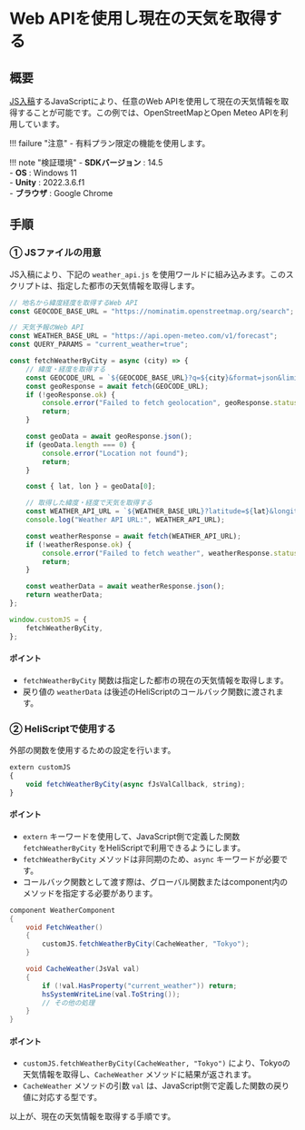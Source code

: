 # Web APIを使用し現在の天気を取得する

## 概要

[JS入稿](../WorldMakingGuide/JsUpload.md)するJavaScriptにより、任意のWeb APIを使用して現在の天気情報を取得することが可能です。この例では、OpenStreetMapとOpen Meteo APIを利用しています。

!!! failure "注意"
    - 有料プラン限定の機能を使用します。<br>

!!! note "検証環境"
    - **SDKバージョン** : 14.5<br>
    - **OS** : Windows 11<br>
    - **Unity** : 2022.3.6.f1<br>
    - **ブラウザ** : Google Chrome

## 手順  

### ① JSファイルの用意

JS入稿により、下記の `weather_api.js` を使用ワールドに組み込みます。このスクリプトは、指定した都市の天気情報を取得します。

```javascript
// 地名から緯度経度を取得するWeb API
const GEOCODE_BASE_URL = "https://nominatim.openstreetmap.org/search";

// 天気予報のWeb API
const WEATHER_BASE_URL = "https://api.open-meteo.com/v1/forecast";
const QUERY_PARAMS = "current_weather=true";

const fetchWeatherByCity = async (city) => {
    // 緯度・経度を取得する
    const GEOCODE_URL = `${GEOCODE_BASE_URL}?q=${city}&format=json&limit=1`;
    const geoResponse = await fetch(GEOCODE_URL);
    if (!geoResponse.ok) {
        console.error("Failed to fetch geolocation", geoResponse.status);
        return;
    }

    const geoData = await geoResponse.json();
    if (geoData.length === 0) {
        console.error("Location not found");
        return;
    }

    const { lat, lon } = geoData[0];

    // 取得した緯度・経度で天気を取得する
    const WEATHER_API_URL = `${WEATHER_BASE_URL}?latitude=${lat}&longitude=${lon}&${QUERY_PARAMS}`;
    console.log("Weather API URL:", WEATHER_API_URL);

    const weatherResponse = await fetch(WEATHER_API_URL);
    if (!weatherResponse.ok) {
        console.error("Failed to fetch weather", weatherResponse.status);
        return;
    }

    const weatherData = await weatherResponse.json();
    return weatherData;
};

window.customJS = {
    fetchWeatherByCity,
};
```

#### ポイント

- `fetchWeatherByCity` 関数は指定した都市の現在の天気情報を取得します。
- 戻り値の `weatherData` は後述のHeliScriptのコールバック関数に渡されます。

### ② HeliScriptで使用する

外部の関数を使用するための設定を行います。

```javascript
extern customJS
{
    void fetchWeatherByCity(async fJsValCallback, string);
}
```

#### ポイント

- `extern` キーワードを使用して、JavaScript側で定義した関数 `fetchWeatherByCity` をHeliScriptで利用できるようにします。
- `fetchWeatherByCity` メソッドは非同期のため、`async` キーワードが必要です。
- コールバック関数として渡す際は、グローバル関数またはcomponent内のメソッドを指定する必要があります。

```c#
component WeatherComponent
{
    void FetchWeather()
    {
        customJS.fetchWeatherByCity(CacheWeather, "Tokyo");
    }

    void CacheWeather(JsVal val)
    {
        if (!val.HasProperty("current_weather")) return;
        hsSystemWriteLine(val.ToString());
        // その他の処理
    }
}
```

#### ポイント

- `customJS.fetchWeatherByCity(CacheWeather, "Tokyo")` により、Tokyoの天気情報を取得し、`CacheWeather` メソッドに結果が返されます。
- `CacheWeather` メソッドの引数 `val` は、JavaScript側で定義した関数の戻り値に対応する型です。

以上が、現在の天気情報を取得する手順です。